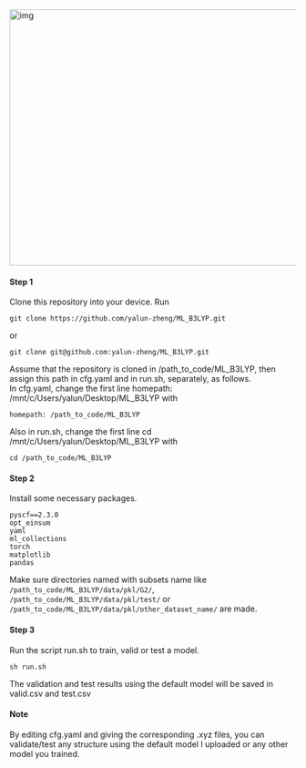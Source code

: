 <img src="https://github.com/user-attachments/assets/50c452f8-c765-4ae2-8fe5-96a9fabc9e24" alt="img" width="600" height="450">  

#### Step 1
Clone this repository into your device. Run  
```
git clone https://github.com/yalun-zheng/ML_B3LYP.git
```  
or
```
git clone git@github.com:yalun-zheng/ML_B3LYP.git
```      
Assume that the repository is cloned in /path_to_code/ML_B3LYP, then assign this path in cfg.yaml and in run.sh, separately, as follows.   
In cfg.yaml, change the first line homepath: /mnt/c/Users/yalun/Desktop/ML_B3LYP with  
```
homepath: /path_to_code/ML_B3LYP
```     
Also in run.sh, change the first line cd /mnt/c/Users/yalun/Desktop/ML_B3LYP with  
```
cd /path_to_code/ML_B3LYP
```

#### Step 2
Install some necessary packages.  
```numpy==1.26.0  
pyscf==2.3.0
opt_einsum
yaml
ml_collections
torch  
matplotlib
pandas
```
Make sure directories named with subsets name like `/path_to_code/ML_B3LYP/data/pkl/G2/`, `/path_to_code/ML_B3LYP/data/pkl/test/` or `/path_to_code/ML_B3LYP/data/pkl/other_dataset_name/`  are made.
#### Step 3
Run the script run.sh to train, valid or test a model.  
```
sh run.sh
```
The validation and test results using the default model will be saved in valid.csv and test.csv    

#### Note  
By editing cfg.yaml and giving the corresponding .xyz files, you can validate/test any structure using the default model I uploaded or any other model you trained.
